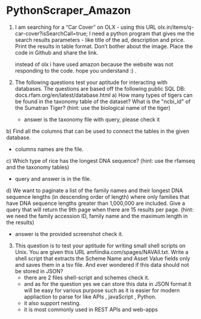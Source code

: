 # PythonScraper_Amazon

1. I am searching for a “Car Cover” on OLX - using this URL olx.in/items/q-car-cover?isSearchCall=true; I need a python program that gives me the search results parameters - like title of the ad, description and price. Print the results in table format. Don’t bother about the image. Place the code in Github and share the link.

   instead of olx i have used amazon because the website was not responding to the code. hope you understand :) .

2. The following questions test your aptitude for interacting with databases. The questions are based off the following public SQL DB: docs.rfam.org/en/latest/database.html
a) How many types of tigers can be found in the taxonomy table of the dataset? What is the "ncbi_id" of the Sumatran Tiger? (hint: use the biological name of the tiger)
   - answer is the taxonomy file with query, please check it
  
b) Find all the columns that can be used to connect the tables in the given database.
   - columns names are the file.

c) Which type of rice has the longest DNA sequence? (hint: use the rfamseq and the taxonomy tables)
   - query and answer is in the file.

d) We want to paginate a list of the family names and their longest DNA sequence lengths (in descending order of length) where only families that have DNA sequence lengths greater than 1,000,000 are included. Give a query that will return the 9th page when there are 15 results per page. (hint: we need the family accession ID, family name and the maximum length in the results)
   - answer is the provided screenshot check it.

3. This question is to test your aptitude for writing small shell scripts on Unix. You are given this URL amfiindia.com/spages/NAVAll.txt. Write a shell script that extracts the Scheme Name and Asset Value fields only and saves them in a tsv file. And ever wondered if this data should not be stored in JSON?
   - there are 2 files shell-script and schemes check it.
   - and as for the question yes we can store this data in JSON format it will be easy for various purpose such as it is easier for modern appliaction to parse for like APIs , javaScript , Python.
   - it also support nesting.
   - it is most commonly used in REST APIs and web-apps
   
